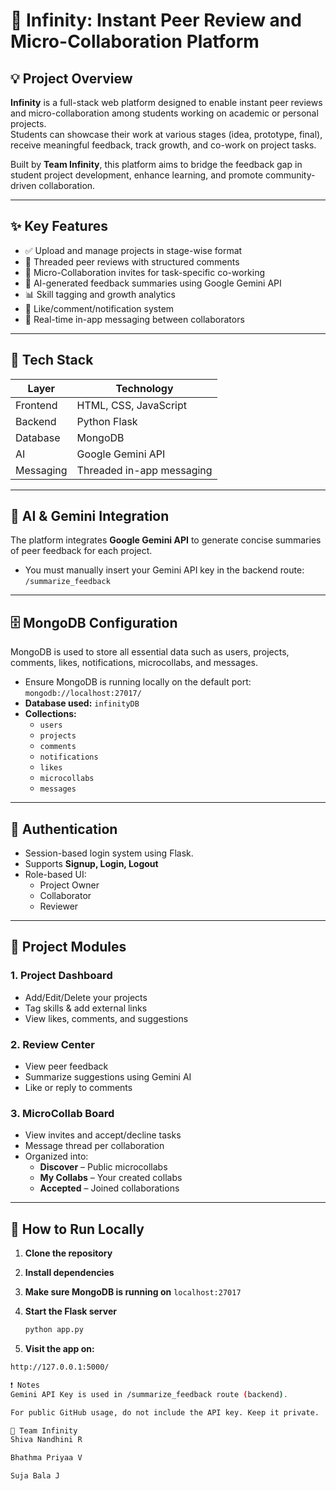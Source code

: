 # 🚀 Infinity: Instant Peer Review and Micro-Collaboration Platform

## 💡 Project Overview
**Infinity** is a full-stack web platform designed to enable instant peer reviews and micro-collaboration among students working on academic or personal projects.  
Students can showcase their work at various stages (idea, prototype, final), receive meaningful feedback, track growth, and co-work on project tasks.

Built by **Team Infinity**, this platform aims to bridge the feedback gap in student project development, enhance learning, and promote community-driven collaboration.

---

## ✨ Key Features
- ✅ Upload and manage projects in stage-wise format  
- 💬 Threaded peer reviews with structured comments  
- 🤝 Micro-Collaboration invites for task-specific co-working  
- 🧠 AI-generated feedback summaries using Google Gemini API  
- 📊 Skill tagging and growth analytics  
- 🔔 Like/comment/notification system  
- 📨 Real-time in-app messaging between collaborators  

---

## 🔧 Tech Stack

| Layer       | Technology              |
|------------|--------------------------|
| Frontend   | HTML, CSS, JavaScript    |
| Backend    | Python Flask             |
| Database   | MongoDB                  |
| AI         | Google Gemini API        |
| Messaging  | Threaded in-app messaging|

---

## 🧠 AI & Gemini Integration
The platform integrates **Google Gemini API** to generate concise summaries of peer feedback for each project.

- You must manually insert your Gemini API key in the backend route: `/summarize_feedback`

---

## 🗄️ MongoDB Configuration
MongoDB is used to store all essential data such as users, projects, comments, likes, notifications, microcollabs, and messages.

- Ensure MongoDB is running locally on the default port: `mongodb://localhost:27017/`
- **Database used:** `infinityDB`
- **Collections:**
  - `users`
  - `projects`
  - `comments`
  - `notifications`
  - `likes`
  - `microcollabs`
  - `messages`

---

## 🔑 Authentication
- Session-based login system using Flask.
- Supports **Signup, Login, Logout**
- Role-based UI:
  - Project Owner
  - Collaborator
  - Reviewer

---

## 📁 Project Modules

### 1. Project Dashboard
- Add/Edit/Delete your projects  
- Tag skills & add external links  
- View likes, comments, and suggestions  

### 2. Review Center
- View peer feedback  
- Summarize suggestions using Gemini AI  
- Like or reply to comments  

### 3. MicroCollab Board
- View invites and accept/decline tasks  
- Message thread per collaboration  
- Organized into:
  - **Discover** – Public microcollabs  
  - **My Collabs** – Your created collabs  
  - **Accepted** – Joined collaborations  

---

## 🧪 How to Run Locally

1. **Clone the repository**

2. **Install dependencies**

3. **Make sure MongoDB is running on** `localhost:27017`

4. **Start the Flask server**
   ```bash
   python app.py

 5. **Visit the app on:**
  ```bash
  http://127.0.0.1:5000/

❗ Notes
Gemini API Key is used in /summarize_feedback route (backend).

For public GitHub usage, do not include the API key. Keep it private.

👥 Team Infinity
Shiva Nandhini R 

Bhathma Priyaa V

Suja Bala J

